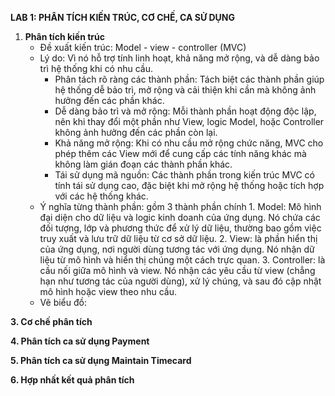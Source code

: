 **LAB 1: PHÂN TÍCH KIẾN TRÚC, CƠ CHẾ, CA SỬ DỤNG**

1. **Phân tích kiến trúc**
   - Đề xuất kiến trúc: Model - view - controller (MVC)
   - Lý do: Vì nó hỗ trợ tính linh hoạt, khả năng mở rộng, và dễ dàng bảo trì hệ thống khi có nhu cầu.
     + Phân tách rõ ràng các thành phần: Tách biệt các thành phần giúp hệ thống dễ bảo trì, mở rộng và cải thiện khi cần mà không ảnh hưởng đến các phần khác.
     + Dễ dàng bảo trì và mở rộng: Mỗi thành phần hoạt động độc lập, nên khi thay đổi một phần như View, logic Model, hoặc Controller không ảnh hưởng đến các phần còn lại.
     + Khả năng mở rộng: Khi có nhu cầu mở rộng chức năng, MVC cho phép thêm các View mới để cung cấp các tính năng khác mà không làm gián đoạn các thành phần khác.
     + Tái sử dụng mã nguồn: Các thành phần trong kiến trúc MVC có tính tái sử dụng cao, đặc biệt khi mở rộng hệ thống hoặc tích hợp với các hệ thống khác.
   - Ý nghĩa từng thành phần:
     gồm 3 thành phần chính
         1. Model: Mô hình đại diện cho dữ liệu và logic kinh doanh của ứng dụng. Nó chứa các đối tượng, lớp và phương thức để xử lý dữ liệu, thường bao gồm việc truy xuất và lưu trữ dữ liệu từ cơ sở dữ liệu.
         2. View: là phần hiển thị của ứng dụng, nơi người dùng tương tác với ứng dụng. Nó nhận dữ liệu từ mô hình và hiển thị chúng một cách trực quan.
         3. Controller: là cầu nối giữa mô hình và view. Nó nhận các yêu cầu từ view (chẳng hạn như tương tác của người dùng), xử lý chúng, và sau đó cập nhật mô hình hoặc view theo nhu cầu.
   - Vẽ biểu đồ:
     
**3. Cơ chế phân tích**
     
**4. Phân tích ca sử dụng Payment**

**5. Phân tích ca sử dụng Maintain Timecard**

**6. Hợp nhất kết quả phân tích**

